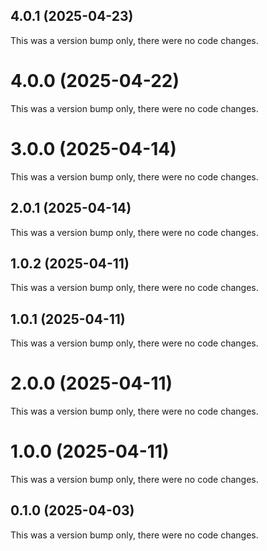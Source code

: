 ## 4.0.1 (2025-04-23)

This was a version bump only, there were no code changes.

# 4.0.0 (2025-04-22)

This was a version bump only, there were no code changes.

# 3.0.0 (2025-04-14)

This was a version bump only, there were no code changes.

## 2.0.1 (2025-04-14)

This was a version bump only, there were no code changes.

## 1.0.2 (2025-04-11)

This was a version bump only, there were no code changes.

## 1.0.1 (2025-04-11)

This was a version bump only, there were no code changes.

# 2.0.0 (2025-04-11)

This was a version bump only, there were no code changes.

# 1.0.0 (2025-04-11)

This was a version bump only, there were no code changes.

## 0.1.0 (2025-04-03)

This was a version bump only, there were no code changes.